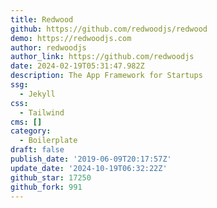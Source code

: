 ```yaml
---
title: Redwood
github: https://github.com/redwoodjs/redwood
demo: https://redwoodjs.com
author: redwoodjs
author_link: https://github.com/redwoodjs
date: 2024-02-19T05:31:47.982Z
description: The App Framework for Startups
ssg:
  - Jekyll
css:
  - Tailwind
cms: []
category:
  - Boilerplate
draft: false
publish_date: '2019-06-09T20:17:57Z'
update_date: '2024-10-19T06:32:22Z'
github_star: 17250
github_fork: 991
---
```

